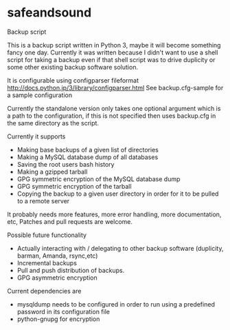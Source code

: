 # safeandsound
Backup script

This is a backup script written in Python 3, maybe it will become something fancy one day.
Currently it was written because I didn't want to use a shell script for taking a backup even if that shell script 
was to drive duplicity or some other existing backup software solution.

It is configurable using configparser fileformat http://docs.python.jp/3/library/configparser.html
See backup.cfg-sample for a sample configuration

Currently the standalone version only takes one optional argument which is a path to the configuration, if this is not specified then uses backup.cfg in the same directory
as the script.

Currently it supports 
* Making base backups of a given list of directories
* Making a MySQL database dump of all databases
* Saving the root users bash history
* Making a gzipped tarball
* GPG symmetric encryption of the MySQL database dump 
* GPG symmetric encryption of the tarball 
* Copying the backup to a given user directory in order for it to be pulled to a remote server

It probably needs more features, more error handling, more documentation, etc, Patches and pull requests are welcome.

Possible future functionality
* Actually interacting with / delegating to other backup software (duplicity, barman, Amanda, rsync,etc)
* Incremental backups
* Pull and push distribution of backups.
* GPG asymmetric encryption

Current dependencies are
* mysqldump needs to be configured in order to run using a predefined password in its configuration file
* python-gnupg for encryption
